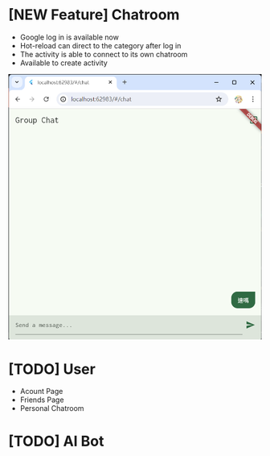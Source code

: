 # [NEW Feature] Chatroom
* Google log in is available now
* Hot-reload can direct to the category after log in 
* The activity is able to connect to its own chatroom
* Available to create activity

![alt text](image-2.png)

# [TODO] User 
* Acount Page
* Friends Page
* Personal Chatroom

# [TODO] AI Bot


